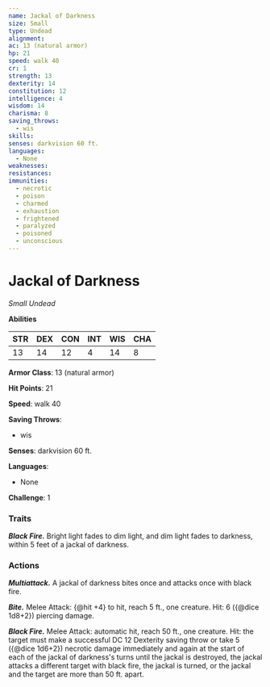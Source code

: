 ```yaml
---
name: Jackal of Darkness
size: Small
type: Undead
alignment: 
ac: 13 (natural armor)
hp: 21
speed: walk 40
cr: 1
strength: 13
dexterity: 14
constitution: 12
intelligence: 4
wisdom: 14
charisma: 8
saving_throws:
  - wis
skills:
senses: darkvision 60 ft.
languages:
  - None
weaknesses:
resistances:
immunities:
  - necrotic
  - poison
  - charmed
  - exhaustion
  - frightened
  - paralyzed
  - poisoned
  - unconscious
---
```


# Jackal of Darkness

*Small Undead*

**Abilities**

| STR | DEX | CON | INT | WIS | CHA |
| --- | --- | --- | --- | --- | --- |
| 13 | 14 | 12 | 4 | 14 | 8 |

**Armor Class**: 13 (natural armor)

**Hit Points**: 21

**Speed**: walk 40

**Saving Throws**:
  - wis

**Senses**: darkvision 60 ft.

**Languages**:
  - None

**Challenge**: 1

### Traits
***Black Fire.*** Bright light fades to dim light, and dim light fades to darkness, within 5 feet of a jackal of darkness.

### Actions
***Multiattack.*** A jackal of darkness bites once and attacks once with black fire.

***Bite.*** Melee Attack: {@hit +4} to hit, reach 5 ft., one creature. Hit: 6 ({@dice 1d8+2}) piercing damage.

***Black Fire.*** Melee Attack: automatic hit, reach 50 ft., one creature. Hit: the target must make a successful DC 12 Dexterity saving throw or take 5 ({@dice 1d6+2}) necrotic damage immediately and again at the start of each of the jackal of darkness's turns until the jackal is destroyed, the jackal attacks a different target with black fire, the jackal is turned, or the jackal and the target are more than 50 ft. apart.

